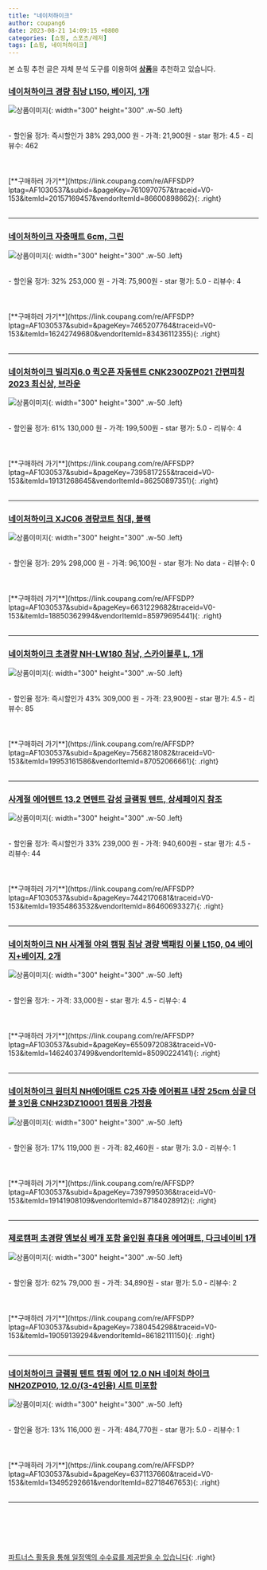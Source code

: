 ```yaml
---
title: "네이처하이크"
author: coupang6
date: 2023-08-21 14:09:15 +0800
categories: [쇼핑, 스포츠/레저]
tags: [쇼핑, 네이처하이크]
---
```


본 쇼핑 추천 글은 자체 분석 도구를 이용하여 [**상품**](https://link.coupang.com/a/bao1ui)을 추천하고 있습니다.

### [네이처하이크 경량 침낭 L150, 베이지, 1개](https://link.coupang.com/re/AFFSDP?lptag=AF1030537&subid=&pageKey=7610970757&traceid=V0-153&itemId=20157169457&vendorItemId=86600898662)

![상품이미지](https://thumbnail10.coupangcdn.com/thumbnails/remote/230x230ex/image/vendor_inventory/efd6/75b485f4047b2a0014393d4607423c5251460732bae8e806d43cdd04587d.jpg){: width="300" height="300" .w-50 .left}


<br>
- 할인율 정가: 즉시할인가 38%  293,000   원
- 가격: 21,900원
- star 평가: 4.5
- 리뷰수: 462
<br>
<br>
<br>
<br>
[**구매하러 가기**](https://link.coupang.com/re/AFFSDP?lptag=AF1030537&subid=&pageKey=7610970757&traceid=V0-153&itemId=20157169457&vendorItemId=86600898662){: .right}
<br>
<br>

---

### [네이처하이크 자충매트 6cm, 그린](https://link.coupang.com/re/AFFSDP?lptag=AF1030537&subid=&pageKey=7465207764&traceid=V0-153&itemId=16242749680&vendorItemId=83436112355)

![상품이미지](https://thumbnail9.coupangcdn.com/thumbnails/remote/230x230ex/image/vendor_inventory/aa1e/b79e225adedeb47a7fafa6c882f31008cf8887f7e4ab733b12b1fbcd9d81.png){: width="300" height="300" .w-50 .left}


<br>
- 할인율 정가: 32%  253,000   원
- 가격: 75,900원
- star 평가: 5.0
- 리뷰수: 4
<br>
<br>
<br>
<br>
[**구매하러 가기**](https://link.coupang.com/re/AFFSDP?lptag=AF1030537&subid=&pageKey=7465207764&traceid=V0-153&itemId=16242749680&vendorItemId=83436112355){: .right}
<br>
<br>

---

### [네이처하이크 빌리지6.0 퀵오픈 자동텐트 CNK2300ZP021 간편피칭 2023 최신상, 브라운](https://link.coupang.com/re/AFFSDP?lptag=AF1030537&subid=&pageKey=7395817255&traceid=V0-153&itemId=19131268645&vendorItemId=86250897351)

![상품이미지](https://thumbnail8.coupangcdn.com/thumbnails/remote/230x230ex/image/vendor_inventory/dca2/7c344b9f7712792a44660cbfb5b9ea493d3f7b1eef79a0894b7664e86c7b.jpg){: width="300" height="300" .w-50 .left}


<br>
- 할인율 정가: 61%  130,000   원
- 가격: 199,500원
- star 평가: 5.0
- 리뷰수: 4
<br>
<br>
<br>
<br>
[**구매하러 가기**](https://link.coupang.com/re/AFFSDP?lptag=AF1030537&subid=&pageKey=7395817255&traceid=V0-153&itemId=19131268645&vendorItemId=86250897351){: .right}
<br>
<br>

---

### [네이처하이크 XJC06 경량코트 침대, 블랙](https://link.coupang.com/re/AFFSDP?lptag=AF1030537&subid=&pageKey=6631229682&traceid=V0-153&itemId=18850362994&vendorItemId=85979695441)

![상품이미지](https://thumbnail7.coupangcdn.com/thumbnails/remote/230x230ex/image/retail/images/2023/05/16/10/3/ae7d70cd-b61a-4b3b-becb-a44d1be17fb6.jpg){: width="300" height="300" .w-50 .left}


<br>
- 할인율 정가: 29%  298,000   원
- 가격: 96,100원
- star 평가: No data
- 리뷰수: 0
<br>
<br>
<br>
<br>
[**구매하러 가기**](https://link.coupang.com/re/AFFSDP?lptag=AF1030537&subid=&pageKey=6631229682&traceid=V0-153&itemId=18850362994&vendorItemId=85979695441){: .right}
<br>
<br>

---

### [네이처하이크 초경량 NH-LW180 침낭, 스카이블루 L, 1개](https://link.coupang.com/re/AFFSDP?lptag=AF1030537&subid=&pageKey=7568218082&traceid=V0-153&itemId=19953161586&vendorItemId=87052066661)

![상품이미지](https://thumbnail10.coupangcdn.com/thumbnails/remote/230x230ex/image/vendor_inventory/8926/493b01b42fe242e9294b810da26788d189a3ce7627370956abe363787e22.jpg){: width="300" height="300" .w-50 .left}


<br>
- 할인율 정가: 즉시할인가 43%  309,000   원
- 가격: 23,900원
- star 평가: 4.5
- 리뷰수: 85
<br>
<br>
<br>
<br>
[**구매하러 가기**](https://link.coupang.com/re/AFFSDP?lptag=AF1030537&subid=&pageKey=7568218082&traceid=V0-153&itemId=19953161586&vendorItemId=87052066661){: .right}
<br>
<br>

---

### [사계절 에어텐트 13.2 면텐트 감성 글램핑 텐트, 상세페이지 참조](https://link.coupang.com/re/AFFSDP?lptag=AF1030537&subid=&pageKey=7442170681&traceid=V0-153&itemId=19354863532&vendorItemId=86460693327)

![상품이미지](https://thumbnail10.coupangcdn.com/thumbnails/remote/230x230ex/image/vendor_inventory/e4a7/4ff85534b7d58b163fcf20449e14feb77a3de37647f09df0f757312237cc.jpg){: width="300" height="300" .w-50 .left}


<br>
- 할인율 정가: 즉시할인가 33%  239,000   원
- 가격: 940,600원
- star 평가: 4.5
- 리뷰수: 44
<br>
<br>
<br>
<br>
[**구매하러 가기**](https://link.coupang.com/re/AFFSDP?lptag=AF1030537&subid=&pageKey=7442170681&traceid=V0-153&itemId=19354863532&vendorItemId=86460693327){: .right}
<br>
<br>

---

### [네이처하이크 NH 사계절 야외 캠핑 침낭 경량 백패킹 이불 L150, 04 베이지+베이지, 2개](https://link.coupang.com/re/AFFSDP?lptag=AF1030537&subid=&pageKey=6550972083&traceid=V0-153&itemId=14624037499&vendorItemId=85090224141)

![상품이미지](https://thumbnail6.coupangcdn.com/thumbnails/remote/230x230ex/image/vendor_inventory/1a86/86af35f315630170e480fff7ff61cab695f84d363ff2bb5f14cbfa92e409.jpg){: width="300" height="300" .w-50 .left}


<br>
- 할인율 정가: 
- 가격: 33,000원
- star 평가: 4.5
- 리뷰수: 4
<br>
<br>
<br>
<br>
[**구매하러 가기**](https://link.coupang.com/re/AFFSDP?lptag=AF1030537&subid=&pageKey=6550972083&traceid=V0-153&itemId=14624037499&vendorItemId=85090224141){: .right}
<br>
<br>

---

### [네이처하이크 원터치 NH에어매트 C25 자충 에어펌프 내장 25cm 싱글 더블 3인용 CNH23DZ10001 캠핑용 가정용](https://link.coupang.com/re/AFFSDP?lptag=AF1030537&subid=&pageKey=7397995036&traceid=V0-153&itemId=19141908109&vendorItemId=87184028912)

![상품이미지](https://thumbnail6.coupangcdn.com/thumbnails/remote/230x230ex/image/vendor_inventory/415f/b960c8082b031c93bbad306841a0018d389469d171bae01c2c2dc7f905d6.jpg){: width="300" height="300" .w-50 .left}


<br>
- 할인율 정가: 17%  119,000   원
- 가격: 82,460원
- star 평가: 3.0
- 리뷰수: 1
<br>
<br>
<br>
<br>
[**구매하러 가기**](https://link.coupang.com/re/AFFSDP?lptag=AF1030537&subid=&pageKey=7397995036&traceid=V0-153&itemId=19141908109&vendorItemId=87184028912){: .right}
<br>
<br>

---

### [제로캠퍼 초경량 엠보싱 베개 포함 올인원 휴대용 에어매트, 다크네이비 1개](https://link.coupang.com/re/AFFSDP?lptag=AF1030537&subid=&pageKey=7380454298&traceid=V0-153&itemId=19059139294&vendorItemId=86182111150)

![상품이미지](https://thumbnail8.coupangcdn.com/thumbnails/remote/230x230ex/image/vendor_inventory/0295/ed107854ebc93690fece4244316a45476b07a7afc03077e1c59e02ca59e9.jpg){: width="300" height="300" .w-50 .left}


<br>
- 할인율 정가: 62%  79,000   원
- 가격: 34,890원
- star 평가: 5.0
- 리뷰수: 2
<br>
<br>
<br>
<br>
[**구매하러 가기**](https://link.coupang.com/re/AFFSDP?lptag=AF1030537&subid=&pageKey=7380454298&traceid=V0-153&itemId=19059139294&vendorItemId=86182111150){: .right}
<br>
<br>

---

### [네이처하이크 글램핑 텐트 캠핑 에어 12.0 NH 네이처 하이크 NH20ZP010, 12.0/(3-4인용) 시트 미포함](https://link.coupang.com/re/AFFSDP?lptag=AF1030537&subid=&pageKey=6371137660&traceid=V0-153&itemId=13495292661&vendorItemId=82718467653)

![상품이미지](https://thumbnail7.coupangcdn.com/thumbnails/remote/230x230ex/image/vendor_inventory/8a51/f1c1755f59f2889bbe8ef4af8d197025dcd0e30093677547c3f882c543c8.jpg){: width="300" height="300" .w-50 .left}


<br>
- 할인율 정가: 13%  116,000   원
- 가격: 484,770원
- star 평가: 5.0
- 리뷰수: 1
<br>
<br>
<br>
<br>
[**구매하러 가기**](https://link.coupang.com/re/AFFSDP?lptag=AF1030537&subid=&pageKey=6371137660&traceid=V0-153&itemId=13495292661&vendorItemId=82718467653){: .right}
<br>
<br>

---
<br><br><br><br><br> [파트너스 활동을 통해 일정액의 수수료를 제공받을 수 있습니다](https://link.coupang.com/a/bao1ui){: .right}
